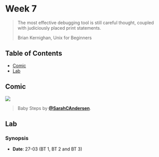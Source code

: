 # Week 7

> The most effective debugging tool is still careful thought, coupled with
> judiciously placed print statements.
>
> Brian Kernighan, Unix for Beginners

## Table of Contents

*   [Comic](#comic)
*   [Lab](#lab)

## Comic

[![][comic-cover]][comic-link]

> Baby Steps by [**@SarahCAndersen**][comic-author].

## Lab

### Synopsis

*   **Date**: 27-03 (BT 1, BT 2 and BT 3)

<!--
*   **Slides**
-->

<!--
### Schedule

*   Alpha
*   Bravo
*   Charlie
-->

[comic-cover]: http://78.media.tumblr.com/cbdb4a27902ffbf30ae68cf8b365b851/tumblr_p0tghg7vX11qiuiebo1_540.jpg

[comic-link]: https://twitter.com/SarahCAndersen/status/940967297526661120

[comic-author]: https://twitter.com/SarahCAndersen

